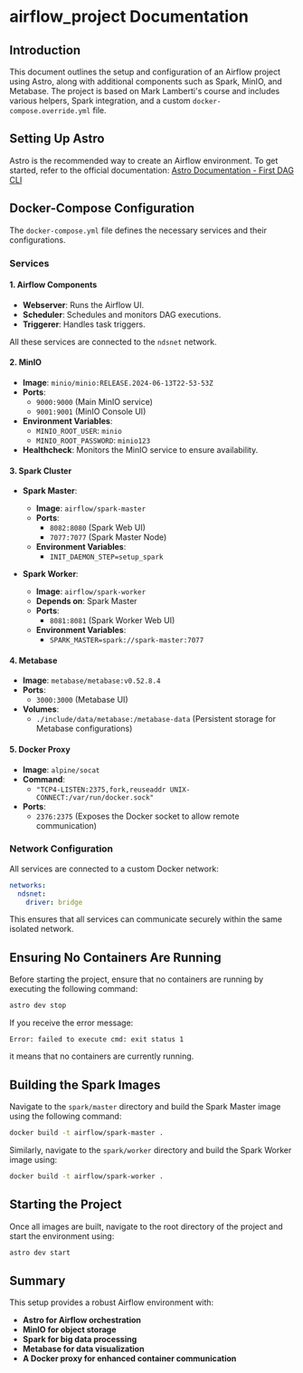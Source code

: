 # airflow_project Documentation

## Introduction
This document outlines the setup and configuration of an Airflow project using Astro, along with additional components such as Spark, MinIO, and Metabase. The project is based on Mark Lamberti's course and includes various helpers, Spark integration, and a custom `docker-compose.override.yml` file.

## Setting Up Astro
Astro is the recommended way to create an Airflow environment. To get started, refer to the official documentation:
[Astro Documentation - First DAG CLI](https://www.astronomer.io/docs/astro/first-dag-cli)

## Docker-Compose Configuration
The `docker-compose.yml` file defines the necessary services and their configurations.

### Services

#### 1. **Airflow Components**
- **Webserver**: Runs the Airflow UI.
- **Scheduler**: Schedules and monitors DAG executions.
- **Triggerer**: Handles task triggers.

All these services are connected to the `ndsnet` network.

#### 2. **MinIO**
- **Image**: `minio/minio:RELEASE.2024-06-13T22-53-53Z`
- **Ports**:
  - `9000:9000` (Main MinIO service)
  - `9001:9001` (MinIO Console UI)
- **Environment Variables**:
  - `MINIO_ROOT_USER`: `minio`
  - `MINIO_ROOT_PASSWORD`: `minio123`
- **Healthcheck**: Monitors the MinIO service to ensure availability.

#### 3. **Spark Cluster**
- **Spark Master**:
  - **Image**: `airflow/spark-master`
  - **Ports**:
    - `8082:8080` (Spark Web UI)
    - `7077:7077` (Spark Master Node)
  - **Environment Variables**:
    - `INIT_DAEMON_STEP=setup_spark`

- **Spark Worker**:
  - **Image**: `airflow/spark-worker`
  - **Depends on**: Spark Master
  - **Ports**:
    - `8081:8081` (Spark Worker Web UI)
  - **Environment Variables**:
    - `SPARK_MASTER=spark://spark-master:7077`

#### 4. **Metabase**
- **Image**: `metabase/metabase:v0.52.8.4`
- **Ports**:
  - `3000:3000` (Metabase UI)
- **Volumes**:
  - `./include/data/metabase:/metabase-data` (Persistent storage for Metabase configurations)

#### 5. **Docker Proxy**
- **Image**: `alpine/socat`
- **Command**:
  - `"TCP4-LISTEN:2375,fork,reuseaddr UNIX-CONNECT:/var/run/docker.sock"`
- **Ports**:
  - `2376:2375` (Exposes the Docker socket to allow remote communication)

### Network Configuration
All services are connected to a custom Docker network:
```yaml
networks:
  ndsnet:
    driver: bridge
```
This ensures that all services can communicate securely within the same isolated network.

## Ensuring No Containers Are Running
Before starting the project, ensure that no containers are running by executing the following command:
```sh
astro dev stop
```
If you receive the error message:
```
Error: failed to execute cmd: exit status 1
```
it means that no containers are currently running.

## Building the Spark Images
Navigate to the `spark/master` directory and build the Spark Master image using the following command:
```sh
docker build -t airflow/spark-master .
```

Similarly, navigate to the `spark/worker` directory and build the Spark Worker image using:
```sh
docker build -t airflow/spark-worker .
```

## Starting the Project
Once all images are built, navigate to the root directory of the project and start the environment using:
```sh
astro dev start
```

## Summary
This setup provides a robust Airflow environment with:
- **Astro for Airflow orchestration**
- **MinIO for object storage**
- **Spark for big data processing**
- **Metabase for data visualization**
- **A Docker proxy for enhanced container communication**

